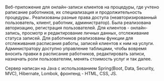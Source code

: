 Веб-приложение для онлайн-записи клиентов на процедуры, где учтено раписание работников, их специализация и продолжительность процедуры.. Реализованы разные права доступа (неавторизированный пользователь, клиент, работник, администратор). Была реализована авторизацию, регистрация пользователей. Для клиентов - онлайн-запись, просмотр и редактирование личных данных, отслеживание статуса записей. Для работников реализованы функции для отслеживания расписания работы, записей клиентов к ним на услуги. 
Администратору доступно управление таблицами, чтобы вовремя вносить правки в расписание работников, редактировать записи, назначать роли пользователям, менять стоимость услуг и так далее.  

Сервер написан на Java с использованием Spring(Boot, Data, Security, MVC), Hibernate, Lombok, фронтенд - HTML, CSS, JS. 

